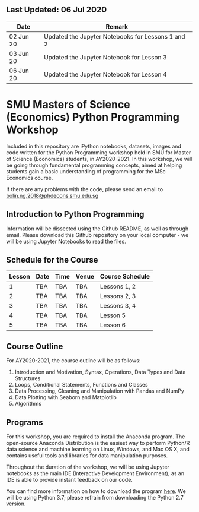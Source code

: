 Last Updated: 06 Jul 2020
---
|     Date     |                          Remark                           |
|--------------|-----------------------------------------------------------|
|   02 Jun 20  |    Updated the Jupyter Notebooks for Lessons 1 and 2      |
|   03 Jun 20  |       Updated the Jupyter Notebook for Lesson 3           |
|   06 Jun 20  |       Updated the Jupyter Notebook for Lesson 4           |

# SMU Masters of Science (Economics) Python Programming Workshop
Included in this repository are iPython notebooks, datasets, images and code written for the Python Programming workshop held in SMU for Master of Science (Economics) students, in AY2020-2021. In this workshop, we will be going through fundamental programming concepts, aimed at helping students gain a basic understanding of programming for the MSc Economics course. 

If there are any problems with the code, please send an email to bolin.ng.2018@phdecons.smu.edu.sg

## Introduction to Python Programming
Information will be dissected using the Github README, as well as through email. Please download this Github repository on your local computer - we will be using Jupyter Notebooks to read the files.

## Schedule for the Course
| Lesson  |     Date     |     Time       |       Venue          |  Course Schedule  |
|---------|--------------|----------------|----------------------|-------------------|
|    1    |      TBA     |      TBA       |         TBA          |   Lessons 1, 2    |
|    2    |      TBA     |      TBA       |         TBA          |   Lessons 2, 3    |
|    3    |      TBA     |      TBA       |         TBA          |   Lessons 3, 4    |
|    4    |      TBA     |      TBA       |         TBA          |   Lesson  5       |
|    5    |      TBA     |      TBA       |         TBA          |   Lesson  6       |

## Course Outline
For AY2020-2021, the course outline will be as follows:
1. Introduction and Motivation, Syntax, Operations, Data Types and Data Structures
2. Loops, Conditional Statements, Functions and Classes
3. Data Processing, Cleaning and Manipulation with Pandas and NumPy
4. Data Plotting with Seaborn and Matplotlib
5. Algorithms

## Programs
For this workshop, you are required to install the Anaconda program. The open-source Anaconda Distribution is the easiest way to perform Python/R data science and machine learning on Linux, Windows, and Mac OS X, and contains useful tools and libraries for data manipulation purposes. 

Throughout the duration of the workshop, we will be using Jupyter notebooks as the main IDE (Interactive Development Environment), as an IDE is able to provide instant feedback on our code.

You can find more information on how to download the program [here](https://docs.anaconda.com/anaconda/install/). We will be using Python 3.7; please refrain from downloading the Python 2.7 version.


